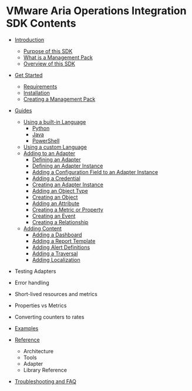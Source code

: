 VMware Aria Operations Integration SDK Contents
==============================

* [Introduction](introduction.md)
    * [Purpose of this SDK](introduction.md#purpose-of-this-sdk)
    * [What is a Management Pack](introduction.md#what-is-a-management-pack)
    * [Overview of this SDK](introduction.md#overview-of-this-sdk)

* [Get Started](../README.md#get-started)
    * [Requirements](../README.md#requirements)
    * [Installation](../README.md#installation)
    * [Creating a Management Pack](../README.md#creating-a-management-pack)

* [Guides](guides.md)
    * [Using a built-in Language](builtin_language.md)
        * [Python](python_project.md)
        * [Java](java_project.md)
        * [PowerShell](powershell_project.md)
    * [Using a custom Language](custom_language.md)
    * [Adding to an Adapter](adding_to_an_adapter.md)
        * [Defining an Adapter](adding_to_an_adapter.md#defining-an-adapter)
        * [Defining an Adapter Instance](adding_to_an_adapter.md#defining-an-adapter-instance)
        * [Adding a Configuration Field to an Adapter Instance](adding_to_an_adapter.md#adding-a-configuration-field-to-an-adapter-instance)
        * [Adding a Credential](adding_to_an_adapter.md#adding-a-credential)
        * [Creating an Adapter Instance](adding_to_an_adapter.md#creating-an-adapter-instance)
        * [Adding an Object Type](adding_to_an_adapter.md#adding-an-object-type)
        * [Creating an Object](adding_to_an_adapter.md#creating-an-object)
        * [Adding an Attribute](adding_to_an_adapter.md#adding-an-attribute)
        * [Creating a Metric or Property](adding_to_an_adapter.md#creating-a-metric-or-property)
        * [Creating an Event](adding_to_an_adapter.md#creating-an-event)
        * [Creating a Relationship](adding_to_an_adapter.md#creating-a-relationship)
    * [Adding Content](adding_content.md)
        * [Adding a Dashboard](adding_content.md#adding-a-dashboard)
        * [Adding a Report Template](adding_content.md#adding-a-report-template)
        * [Adding Alert Definitions](adding_content.md#adding-alert-definitions)
        * [Adding a Traversal](adding_content.md#adding-a-traversal)
        * [Adding Localization](adding_content.md#adding-localization)
* Testing Adapters
* Error handling
* Short-lived resources and metrics
* Properties vs Metrics
* Converting counters to rates

* [Examples](examples.md)

* [Reference](references.md)
    * Architecture
    * Tools
    * Adapter
    * Library Reference

* [Troubleshooting and FAQ](troubleshooting_and_faq.md)

